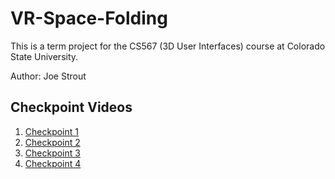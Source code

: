 # VR-Space-Folding

This is a term project for the CS567 (3D User Interfaces) course at Colorado State University.

Author: Joe Strout

## Checkpoint Videos

1. [Checkpoint 1]( https://youtu.be/P8SPrzkAG-8)
2. [Checkpoint 2](https://youtu.be/nCs5acfNzyM)
3. [Checkpoint 3](https://youtu.be/bGxXwYrxHyo)
4. [Checkpoint 4](https://youtu.be/aXW-Q-122_I)
